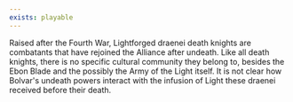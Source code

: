 ```yaml
---
exists: playable
---
```


Raised after the Fourth War, Lightforged draenei death knights are combatants that have rejoined the Alliance after undeath. Like all death knights, there is no specific cultural community they belong to, besides the Ebon Blade and the possibly the Army of the Light itself. It is not clear how Bolvar's undeath powers interact with the infusion of Light these draenei received before their death.
